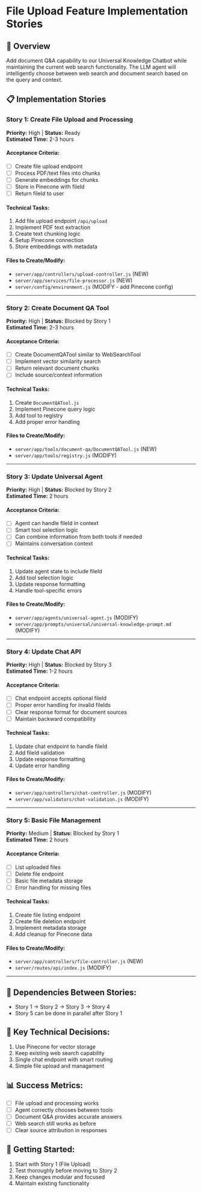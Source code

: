 # File Upload Feature Implementation Stories

## 🎯 Overview
Add document Q&A capability to our Universal Knowledge Chatbot while maintaining the current web search functionality. The LLM agent will intelligently choose between web search and document search based on the query and context.

## 📋 Implementation Stories

### **Story 1: Create File Upload and Processing**
**Priority:** High | **Status:** Ready  
**Estimated Time:** 2-3 hours

#### **Acceptance Criteria:**
- [ ] Create file upload endpoint
- [ ] Process PDF/text files into chunks
- [ ] Generate embeddings for chunks
- [ ] Store in Pinecone with fileId
- [ ] Return fileId to user

#### **Technical Tasks:**
1. Add file upload endpoint `/api/upload`
2. Implement PDF text extraction
3. Create text chunking logic
4. Setup Pinecone connection
5. Store embeddings with metadata

#### **Files to Create/Modify:**
- `server/app/controllers/upload-controller.js` (NEW)
- `server/app/services/file-processor.js` (NEW)
- `server/config/environment.js` (MODIFY - add Pinecone config)

---

### **Story 2: Create Document QA Tool**
**Priority:** High | **Status:** Blocked by Story 1  
**Estimated Time:** 2-3 hours

#### **Acceptance Criteria:**
- [ ] Create DocumentQATool similar to WebSearchTool
- [ ] Implement vector similarity search
- [ ] Return relevant document chunks
- [ ] Include source/context information

#### **Technical Tasks:**
1. Create `DocumentQATool.js`
2. Implement Pinecone query logic
3. Add tool to registry
4. Add proper error handling

#### **Files to Create/Modify:**
- `server/app/tools/document-qa/DocumentQATool.js` (NEW)
- `server/app/tools/registry.js` (MODIFY)

---

### **Story 3: Update Universal Agent**
**Priority:** High | **Status:** Blocked by Story 2  
**Estimated Time:** 2 hours

#### **Acceptance Criteria:**
- [ ] Agent can handle fileId in context
- [ ] Smart tool selection logic
- [ ] Can combine information from both tools if needed
- [ ] Maintains conversation context

#### **Technical Tasks:**
1. Update agent state to include fileId
2. Add tool selection logic
3. Update response formatting
4. Handle tool-specific errors

#### **Files to Create/Modify:**
- `server/app/agents/universal-agent.js` (MODIFY)
- `server/app/prompts/universal/universal-knowledge-prompt.md` (MODIFY)

---

### **Story 4: Update Chat API**
**Priority:** High | **Status:** Blocked by Story 3  
**Estimated Time:** 1-2 hours

#### **Acceptance Criteria:**
- [ ] Chat endpoint accepts optional fileId
- [ ] Proper error handling for invalid fileIds
- [ ] Clear response format for document sources
- [ ] Maintain backward compatibility

#### **Technical Tasks:**
1. Update chat endpoint to handle fileId
2. Add fileId validation
3. Update response formatting
4. Update error handling

#### **Files to Create/Modify:**
- `server/app/controllers/chat-controller.js` (MODIFY)
- `server/app/validators/chat-validation.js` (MODIFY)

---

### **Story 5: Basic File Management**
**Priority:** Medium | **Status:** Blocked by Story 1  
**Estimated Time:** 2 hours

#### **Acceptance Criteria:**
- [ ] List uploaded files
- [ ] Delete file endpoint
- [ ] Basic file metadata storage
- [ ] Error handling for missing files

#### **Technical Tasks:**
1. Create file listing endpoint
2. Create file deletion endpoint
3. Implement metadata storage
4. Add cleanup for Pinecone data

#### **Files to Create/Modify:**
- `server/app/controllers/file-controller.js` (NEW)
- `server/routes/api/index.js` (MODIFY)

---

## 📝 Dependencies Between Stories:
- Story 1 → Story 2 → Story 3 → Story 4
- Story 5 can be done in parallel after Story 1

## 🔑 Key Technical Decisions:
1. Use Pinecone for vector storage
2. Keep existing web search capability
3. Single chat endpoint with smart routing
4. Simple file upload and management

## 📊 Success Metrics:
- [ ] File upload and processing works
- [ ] Agent correctly chooses between tools
- [ ] Document Q&A provides accurate answers
- [ ] Web search still works as before
- [ ] Clear source attribution in responses

## 🚀 Getting Started:
1. Start with Story 1 (File Upload)
2. Test thoroughly before moving to Story 2
3. Keep changes modular and focused
4. Maintain existing functionality
